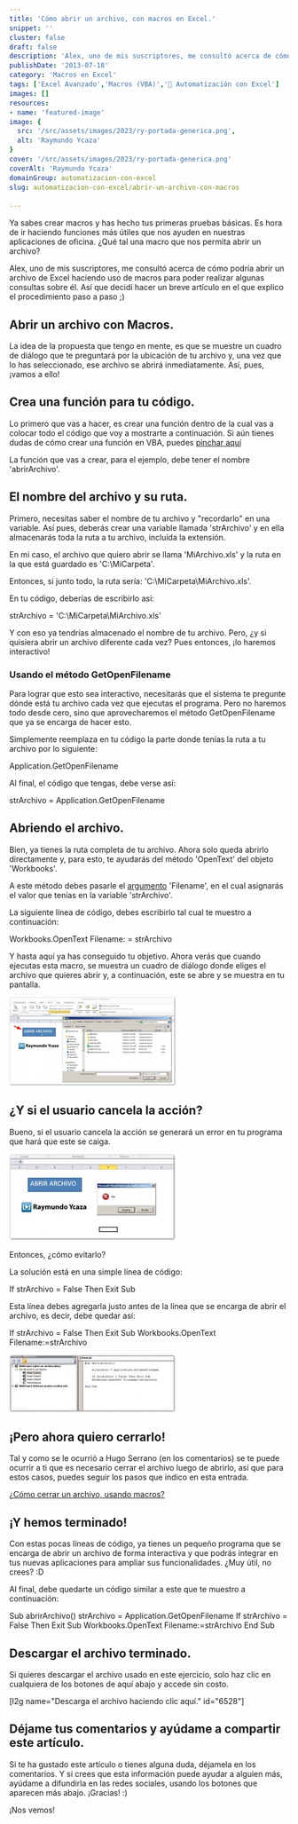 ```yaml
---
title: 'Cómo abrir un archivo, con macros en Excel.'
snippet: ''
cluster: false
draft: false 
description: 'Alex, uno de mis suscriptores, me consultó acerca de cómo podría abrir un archivo con macros de Excel. Aquí muestro cómo hacerlo en pocas líneas.'
publishDate: '2013-07-18'
category: 'Macros en Excel'
tags: ['Excel Avanzado','Macros (VBA)','🤖 Automatización con Excel']
images: []
resources: 
- name: 'featured-image'
image: {
  src: '/src/assets/images/2023/ry-portada-generica.png',
  alt: 'Raymundo Ycaza'
}
cover: '/src/assets/images/2023/ry-portada-generica.png'
coverAlt: 'Raymundo Ycaza'
domainGroup: automatizacion-con-excel
slug: automatizacion-con-excel/abrir-un-archivo-con-macros

---
```


Ya sabes crear macros y has hecho tus primeras pruebas básicas. Es hora de ir haciendo funciones más útiles que nos ayuden en nuestras aplicaciones de oficina. ¿Qué tal una macro que nos permita abrir un archivo?

Alex, uno de mis suscriptores, me consultó acerca de cómo podría abrir un archivo de Excel haciendo uso de macros para poder realizar algunas consultas sobre él. Así que decidí hacer un breve artículo en el que explico el procedimiento paso a paso ;)

## Abrir un archivo con Macros.

La idea de la propuesta que tengo en mente, es que se muestre un cuadro de diálogo que te preguntará por la ubicación de tu archivo y, una vez que lo has seleccionado, ese archivo se abrirá inmediatamente. Así, pues, ¡vamos a ello!

## Crea una función para tu código.

Lo primero que vas a hacer, es crear una función dentro de la cual vas a colocar todo el código que voy a mostrarte a continuación. Si aún tienes dudas de cómo crear una función en VBA, puedes [pinchar aquí](http://raymundoycaza.com/escribe-tu-primera-macro-en-excel/)

La función que vas a crear, para el ejemplo, debe tener el nombre 'abrirArchivo'.

## El nombre del archivo y su ruta.

Primero, necesitas saber el nombre de tu archivo y "recordarlo" en una variable. Así pues, deberás crear una variable llamada 'strArchivo' y en ella almacenarás toda la ruta a tu archivo, incluída la extensión.

En mi caso, el archivo que quiero abrir se llama 'MiArchivo.xls' y la ruta en la que está guardado es 'C:\\MiCarpeta'.

Entonces, si junto todo, la ruta sería: 'C:\\MiCarpeta\\MiArchivo.xls'.

En tu código, deberías de escribirlo así:

strArchivo \= 'C:\\MiCarpeta\\MiArchivo.xls'

Y con eso ya tendrías almacenado el nombre de tu archivo. Pero, ¿y si quisiera abrir un archivo diferente cada vez? Pues entonces, ¡lo haremos interactivo!

### Usando el método GetOpenFilename

Para lograr que esto sea interactivo, necesitarás que el sistema te pregunte dónde está tu archivo cada vez que ejecutas el programa. Pero no haremos todo desde cero, sino que aprovecharemos el método GetOpenFilename que ya se encarga de hacer esto.

Simplemente reemplaza en tu código la parte donde tenías la ruta a tu archivo por lo siguiente:

Application.GetOpenFilename

Al final, el código que tengas, debe verse así:

strArchivo \= Application.GetOpenFilename

## Abriendo el archivo.

Bien, ya tienes la ruta completa de tu archivo. Ahora solo queda abrirlo directamente y, para esto, te ayudarás del método 'OpenText' del objeto 'Workbooks'.

A este método debes pasarle el [argumento](http://raymundoycaza.com/que-son-los-argumentos-en-excel/ "¿Qué son los argumentos?") 'Filename', en el cual asignarás el valor que tenías en la variable 'strArchivo'.

La siguiente línea de código, debes escribirlo tal cual te muestro a continuación:

Workbooks.OpenText Filename: \= strArchivo

Y hasta aquí ya has conseguido tu objetivo. Ahora verás que cuando ejecutas esta macro, se muestra un cuadro de diálogo donde eliges el archivo que quieres abrir y, a continuación, este se abre y se muestra en tu pantalla.

[![Abrir un archivo con macros](/src/assets/images/2023/abrir-un-archivo-000037-300x160.jpg)](http://raymundoycaza.com/wp-content/uploads/abrir-un-archivo-000037.jpg)

## ¿Y si el usuario cancela la acción?

Bueno, si el usuario cancela la acción se generará un error en tu programa que hará que este se caiga.

[![Abrir un archivo con macros](/src/assets/images/2023/abrir-un-archivo-000039-300x156.jpg)](http://raymundoycaza.com/wp-content/uploads/abrir-un-archivo-000039.jpg)

Entonces, ¿cómo evitarlo?

La solución está en una simple línea de código:

If strArchivo = False Then Exit Sub

Esta línea debes agregarla justo antes de la línea que se encarga de abrir el archivo, es decir, debe quedar así:

If strArchivo \= False Then Exit Sub
Workbooks.OpenText Filename:\=strArchivo

[![Abrir un archivo con macros](/src/assets/images/2023/abrir-un-archivo-000038-300x104.jpg)](http://raymundoycaza.com/wp-content/uploads/abrir-un-archivo-000038.jpg)

## ¡Pero ahora quiero cerrarlo!

Tal y como se le ocurrió a Hugo Serrano (en los comentarios) se te puede ocurrir a ti que es necesario cerrar el archivo luego de abrirlo, así que para estos casos, puedes seguir los pasos que indico en esta entrada.

[¿Cómo cerrar un archivo, usando macros?](http://raymundoycaza.com/como-cerrar-excel-desde-una-macro/ "Crrar un archivo con macros")

## ¡Y hemos terminado!

Con estas pocas líneas de código, ya tienes un pequeño programa que se encarga de abrir un archivo de forma interactiva y que podrás integrar en tus nuevas aplicaciones para ampliar sus funcionalidades. ¿Muy útil, no crees? :D

Al final, debe quedarte un código similar a este que te muestro a continuación:

Sub abrirArchivo()
strArchivo \= Application.GetOpenFilename
If strArchivo \= False Then Exit Sub
Workbooks.OpenText Filename:\=strArchivo
End Sub

## Descargar el archivo terminado.

Si quieres descargar el archivo usado en este ejercicio, solo haz clic en cualquiera de los botones de aquí abajo y accede sin costo.

\[l2g name="Descarga el archivo haciendo clic aquí." id="6528"\]

## Déjame tus comentarios y ayúdame a compartir este artículo.

Si te ha gustado este artículo o tienes alguna duda, déjamela en los comentarios. Y si crees que esta información puede ayudar a alguien más, ayúdame a difundirla en las redes sociales, usando los botones que aparecen más abajo. ¡Gracias! :)

¡Nos vemos!
